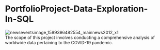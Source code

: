 # PortfolioProject-Data-Exploration-In-SQL
![newseventsimage_1589396482554_mainnews2012_x1](https://user-images.githubusercontent.com/129122755/232255801-e6f422e7-4876-467d-9451-81832fdf7840.jpg)
<br>
The scope of this project involves conducting a comprehensive analysis of worldwide data pertaining to the COVID-19 pandemic. 
